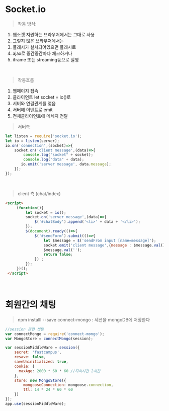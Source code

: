 # Socket.io 

> 작동 방식:

1. 웹소켓 지원하는 브라우저에서는 그대로 사용
2. 그렇지 않은 브라우저에서는 
3. 플래시가 설치되어있으면 플래시로
4. ajax로 중간중간마다 체크하거나
5. iframe 또는 streaming등으로 실행 

<br />

> 작동흐름

1. 웹페이지 접속
2. 클라이언트 let socket = io()로
3. 서버와 연결관계를 맺음
4. 서버에 이벤트로 emit
5. 전체클라이언트에 메세지 전달

> 서버측 

```javascript
let listen = require('socket.io');
let io = listen(server);
io.on('connection',(socket)=>{
    socket.on('client message',(data)=>{
        console.log("socket" + socket);
        console.log("data" + data);
       io.emit('server message', data.message);
    });
});
```

<br />

> client 측 (chat/index)
```html
<script>
     (function(){
         let socket = io();
         socket.on('server message',(data)=>{
             $('#chatBody').append('<li>' + data + '</li>');
         });
         $(document).ready(()=>{
             $('#sendForm').submit(()=>{
                 let $message = $('sendFrom input [name=message]');
                 socket.emit('client message',{message : $message.val()});
                 $message.val('');
                 return false;
             }) ;
         });
     })();
 </script>
```

<br />

# 회원간의 채팅

> npm installl --save connect-mongo : 세션을 mongoDB에 저장한다

```javascript
//session 관련 셋팅
var connectMongo = require('connect-mongo');
var MongoStore = connectMongo(session);

var sessionMiddleWare = session({
    secret: 'fastcampus',
    resave: false,
    saveUninitialized: true,
    cookie: {
      maxAge: 2000 * 60 * 60 //지속시간 2시간
    },
    store: new MongoStore({
        mongooseConnection: mongoose.connection,
        ttl: 14 * 24 * 60 * 60
    })
});
app.use(sessionMiddleWare);
```